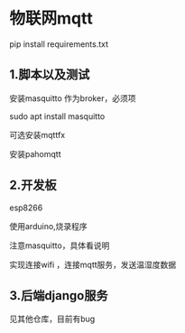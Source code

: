 # 物联网mqtt

pip  install requirements.txt

## 1.脚本以及测试

安装masquitto  作为broker，必须项

sudo apt install masquitto

可选安装mqttfx

安装pahomqtt



## 2.开发板

esp8266

使用arduino,烧录程序

注意masquitto，具体看说明

实现连接wifi ，连接mqtt服务，发送温湿度数据



## 3.后端django服务

见其他仓库，目前有bug

